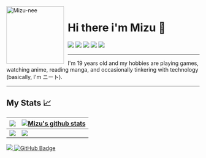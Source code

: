 <img width="150" height="150" align="left" style="float: left; margin: 0 10px 0 0;" alt="Mizu-nee" src="https://avatars.githubusercontent.com/u/71164002?s=400&u=1e6b822e65fcafcd145a505d204fbc86bafccd35&v=4">

# Hi there i'm Mizu 🌸

<div>
<a href = "https://discordapp.com/users/738748102311280681"><img src="https://img.shields.io/badge/Discord-%237289DA.svg?style=for-the-badge&logo=discord&logoColor=white"/></a>
<a href = "https://www.facebook.com/MiyagawaMizu"><img src="https://img.shields.io/badge/Facebook-%231877F2.svg?style=for-the-badge&logo=Facebook&logoColor=white"/></a>
<a href = "https://www.youtube.com/channel/UC-48FiZSnbewoYWO1BaYQ0A"><img src="https://img.shields.io/badge/YouTube-%23FF0000.svg?style=for-the-badge&logo=YouTube&logoColor=white"/></a>
<a href = "https://steamcommunity.com/id/MiyagawaMizu/"><img src="https://img.shields.io/badge/steam-%23000000.svg?style=for-the-badge&logo=steam&logoColor=white"/></a>
<a href = "http://live.xbox.com/Profile?Gamertag=MiyagawaMizu"><img src="https://img.shields.io/badge/xbox-%23107C10.svg?style=for-the-badge&logo=xbox&logoColor=white"/></a>
</div>

--- 

I'm 19 years old and my hobbies are playing games, watching anime, reading manga, and occasionally tinkering with technology (basically, I'm ニート). 

___
## My Stats 📈

| <a href="https://github.com/anuraghazra/github-readme-stats" target="_blank"><img align="center" src="https://github-readme-stats.vercel.app/api?username=miyagawamizu&show_icons=true&theme=tokyonight" /></a> | <a href="https://github.com/anuraghazra/github-readme-stats" target="_blank"><img align="center" src="https://github-readme-stats.vercel.app/api/top-langs/?username=miyagawamizu&layout=compact&theme=tokyonight" alt="Mizu's github stats" /></a> |
| ---- | --- |
| <a href="https://discord.com/users/738748102311280681" target="_blank"><img align="center" src="https://lanyard.kyrie25.me/api/738748102311280681?imgStyle=square&gradient=e9d6d5-e9d6d5-f3b1b4-ffffff&bg=0d1117" /></a> | <a href="https://osu.ppy.sh/users/32961288" target="_blank"><img align="center" src="https://osu-sig.vercel.app/card?user=Mizu-nee&mode=std&lang=en&round_avatar=true&animation=true" /></a> |

<a href="https://github.com/Meghna-DAS/github-profile-views-counter">
    <img src="https://komarev.com/ghpvc/?username=MiyagawaMizu">
</a>
<a href="https://github.com/MiyagawaMizu"><img src="https://img.shields.io/github/followers/MiyagawaMizu?label=Followers&style=social" alt="GitHub Badge"></a>
